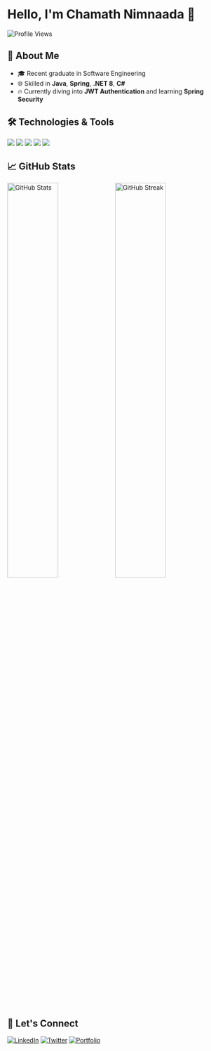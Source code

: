 # Hello, I'm Chamath Nimnaada 👋

![Profile Views](https://komarev.com/ghpvc/?username=YourUsername&color=blue&style=flat-square)

## 🌱 About Me
- 🎓 Recent graduate in Software Engineering
- 🌐 Skilled in **Java**, **Spring**, **.NET 8**, **C#**
- 🔥 Currently diving into **JWT Authentication** and learning **Spring Security**

## 🛠️ Technologies & Tools
<p align="left">
  <img src="https://img.shields.io/badge/-Java-E34A86?logo=java&logoColor=white&style=for-the-badge" />
  <img src="https://img.shields.io/badge/-Spring%20Boot-6DB33F?logo=springboot&logoColor=white&style=for-the-badge" />
  <img src="https://img.shields.io/badge/-C%23-239120?logo=c-sharp&logoColor=white&style=for-the-badge" />
  <img src="https://img.shields.io/badge/-GitHub-181717?logo=github&logoColor=white&style=for-the-badge" />
  <img src="https://img.shields.io/badge/-AWS-232F3E?logo=amazon-aws&logoColor=white&style=for-the-badge" />
</p>

## 📈 GitHub Stats
<p align="left">
  <img src="https://github-readme-stats.vercel.app/api?username=YourUsername&show_icons=true&theme=radical" width="48%" alt="GitHub Stats">
  <img src="https://github-readme-streak-stats.herokuapp.com/?user=YourUsername&theme=radical" width="48%" alt="GitHub Streak">
</p>

## 🤝 Let's Connect
[![LinkedIn](https://img.shields.io/badge/LinkedIn-%230077B5.svg?logo=linkedin&logoColor=white&style=for-the-badge)](https://linkedin.com/in/YourLinkedIn)
[![Twitter](https://img.shields.io/badge/Twitter-%231DA1F2.svg?logo=twitter&logoColor=white&style=for-the-badge)](https://twitter.com/YourTwitter)
[![Portfolio](https://img.shields.io/badge/Portfolio-%23111111.svg?logo=githubpages&logoColor=white&style=for-the-badge)](https://YourPortfolioLink.com)
